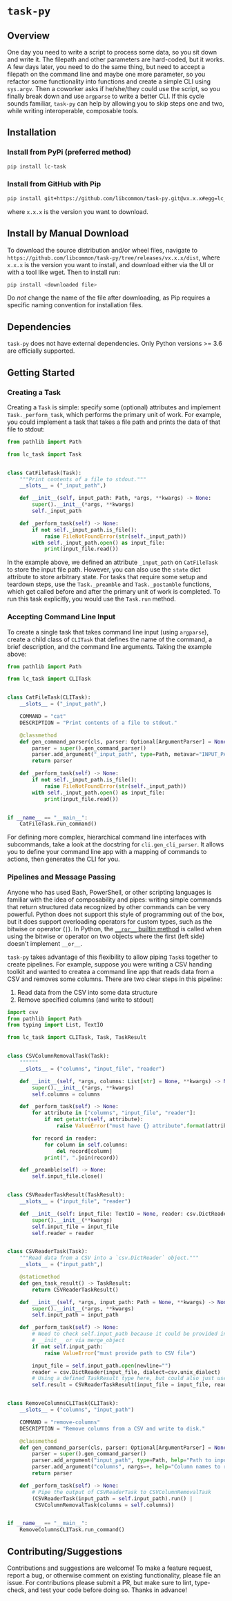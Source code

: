 # `task-py`

## Overview

One day you need to write a script to process some data, so you sit down and write it. The filepath and other parameters
are hard-coded, but it works. A few days later, you need to do the same thing, but need to accept a filepath on the
command line and maybe one more parameter, so you refactor some functionality into functions and create a simple CLI
using `sys.argv`.  Then a coworker asks if he/she/they could use the script, so you finally break down and use `argparse`
to write a better CLI.  If this cycle sounds familiar, `task-py` can help by allowing you to skip steps one and two, while
writing interoperable, composable tools.

## Installation

### Install from PyPi (preferred method)

```bash
pip install lc-task
```

### Install from GitHub with Pip

```bash
pip install git+https://github.com/libcommon/task-py.git@vx.x.x#egg=lc_task
```

where `x.x.x` is the version you want to download.

## Install by Manual Download

To download the source distribution and/or wheel files, navigate to
`https://github.com/libcommon/task-py/tree/releases/vx.x.x/dist`, where `x.x.x` is the version you want to install,
and download either via the UI or with a tool like wget. Then to install run:

```bash
pip install <downloaded file>
```

Do _not_ change the name of the file after downloading, as Pip requires a specific naming convention for installation files.

## Dependencies

`task-py` does not have external dependencies. Only Python versions >= 3.6 are officially supported.

## Getting Started

### Creating a Task

Creating a `Task` is simple: specify some (optional) attributes and implement `Task._perform_task`, which performs the primary
unit of work. For example, you could implement a task that takes a file path and prints the data of that
file to stdout:

```python
from pathlib import Path

from lc_task import Task


class CatFileTask(Task):
    """Print contents of a file to stdout."""
    __slots__ = ("_input_path",)

    def __init__(self, input_path: Path, *args, **kwargs) -> None:
        super().__init__(*args, **kwargs)
        self._input_path

    def _perform_task(self) -> None:
        if not self._input_path.is_file():
            raise FileNotFoundError(str(self._input_path))
        with self._input_path.open() as input_file:
            print(input_file.read())
```

In the example above, we defined an attribute `_input_path` on `CatFileTask` to store the input file path. However, you
can also use the `state` dict attribute to store arbitrary state. For tasks that require some setup and teardown steps,
use the `Task._preamble` and `Task._postamble` functions, which get called before and after the primary unit of work is completed.
To run this task explicitly, you would use the `Task.run` method.

### Accepting Command Line Input

To create a single task that takes command line input (using `argparse`), create a child class of `CLITask` that defines the
name of the command, a brief description, and the command line arguments. Taking the example above:

```python
from pathlib import Path

from lc_task import CLITask


class CatFileTask(CLITask):
    __slots__ = ("_input_path",)

    COMMAND = "cat"
    DESCRIPTION = "Print contents of a file to stdout."

    @classmethod
    def gen_command_parser(cls, parser: Optional[ArgumentParser] = None) -> ArgumentParser:
        parser = super().gen_command_parser()
        parser.add_argument("_input_path", type=Path, metavar="INPUT_PATH", help="Path to input file")
        return parser

    def _perform_task(self) -> None:
        if not self._input_path.is_file():
            raise FileNotFoundError(str(self._input_path))
        with self._input_path.open() as input_file:
            print(input_file.read())


if __name__ == "__main__":
    CatFileTask.run_command()
```

For defining more complex, hierarchical command line interfaces with subcommands, take a look at the docstring
for `cli.gen_cli_parser`. It allows you to define your command line app with a mapping of commands to actions,
then generates the CLI for you.

### Pipelines and Message Passing

Anyone who has used Bash, PowerShell, or other scripting languages is familiar with the idea of composability and pipes:
writing simple commands that return structured data recognized by other commands can be very powerful.  Python does not
support this style of programming out of the box, but it does support overloading operators for custom types, such as the
bitwise or operator (`|`).  In Python, the [`__ror__` builtin method](https://docs.python.org/3/reference/datamodel.html#emulating-numeric-types)
is called when using the bitwise or operator on two objects where the first (left side) doesn't implement `__or__`.

`task-py` takes advantage of this flexibility to allow piping `Task`s together to create pipelines. For example, suppose
you were writing a CSV handing toolkit and wanted to createa a command line app that reads data from a CSV and removes
some columns.  There are two clear steps in this pipeline:

1. Read data from the CSV into some data structure
2. Remove specified columns (and write to stdout)

```python
import csv
from pathlib import Path
from typing import List, TextIO

from lc_task import CLITask, Task, TaskResult


class CSVColumnRemovalTask(Task):
    """"""
    __slots__ = ("columns", "input_file", "reader")

    def __init__(self, *args, columns: List[str] = None, **kwargs) -> None:
        super().__init__(*args, **kwargs)
        self.columns = columns

    def _perform_task(self) -> None:
        for attribute in ["columns", "input_file", "reader"]:
            if not getattr(self, attribute):
                raise ValueError("must have {} attribute".format(attribute))

        for record in reader:
            for column in self.columns:
                del record[column]
            print(", ".join(record))

    def _preamble(self) -> None:
        self.input_file.close()


class CSVReaderTaskResult(TaskResult):
    __slots__ = ("input_file", "reader")

    def __init__(self: input_file: TextIO = None, reader: csv.DictReader = None, **kwargs) -> None:
        super().__init__(**kwargs)
        self.input_file = input_file
        self.reader = reader


class CSVReaderTask(Task):
    """Read data from a CSV into a `csv.DictReader` object."""
    __slots__ = ("input_path",)

    @staticmethod
    def gen_task_result() -> TaskResult:
        return CSVReaderTaskResult()

    def __init__(self, *args, input_path: Path = None, **kwargs) -> None:
        super().__init__(*args, **kwargs)
        self.input_path = input_path

    def _perform_task(self) -> None:
        # Need to check self.input_path because it could be provided in
        # __init__ or via merge_object
        if not self.input_path:
            raise ValueError("must provide path to CSV file")

        input_file = self.input_path.open(newline="")
        reader = csv.DictReader(input_file, dialect=csv.unix_dialect)
        # Using a defined TaskResult type here, but could also just use a dict
        self.result = CSVReaderTaskResult(input_file = input_file, reader = reader)


class RemoveColumnsCLITask(CLITask):
    __slots__ = ("columns", "input_path")

    COMMAND = "remove-columns"
    DESCRIPTION = "Remove columns from a CSV and write to disk."

    @classmethod
    def gen_command_parser(cls, parser: Optional[ArgumentParser] = None) -> ArgumentParser:
        parser = super().gen_command_parser()
        parser.add_argument("input_path", type=Path, help="Path to input file")
        parser.add_argument("columns", nargs=+, help="Column names to remove")
        return parser

    def _perform_task(self) -> None:
        # Pipe the output of CSVReaderTask to CSVColumnRemovalTask
        (CSVReaderTask(input_path = self.input_path).run() |
         CSVColumnRemovalTask(columns = self.columns))


if __name__ == "__main__":
    RemoveColumnsCLITask.run_command()
```

## Contributing/Suggestions

Contributions and suggestions are welcome! To make a feature request, report a bug, or otherwise comment on existing
functionality, please file an issue. For contributions please submit a PR, but make sure to lint, type-check, and test
your code before doing so. Thanks in advance!
